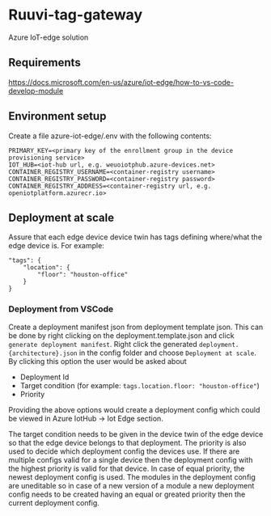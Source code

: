 # Ruuvi-tag-gateway

Azure IoT-edge solution

## Requirements

https://docs.microsoft.com/en-us/azure/iot-edge/how-to-vs-code-develop-module

## Environment setup

Create a file azure-iot-edge/.env with the following contents:

```
PRIMARY_KEY=<primary key of the enrollment group in the device provisioning service>
IOT_HUB=<iot-hub url, e.g. weuoiotphub.azure-devices.net>
CONTAINER_REGISTRY_USERNAME=<container-registry username>
CONTAINER_REGISTRY_PASSWORD=<container-registry password>
CONTAINER_REGISTRY_ADDRESS=<container-registry url, e.g. openiotplatform.azurecr.io>
```

## Deployment at scale

Assure that each edge device device twin has tags defining where/what the edge device is. For example:

```
"tags": {
    "location": {
        "floor": "houston-office"
    }
}
```

### Deployment from VSCode

Create a deployment manifest json from deployment template json. This can be done by right clicking on the deployment.template.json and click `generate deployment manifest`. Right click the generated `deployment.{architecture}.json` in the config folder and choose `Deployment at scale`.
By clicking this option the user would be asked about

- Deployment Id
- Target condition (for example: `tags.location.floor: "houston-office"`)
- Priority

Providing the above options would create a deployment config which could be viewed in Azure IotHub -> Iot Edge section.

The target condition needs to be given in the device twin of the edge device so that the edge device belongs to that deployment. The priority is also used to decide which deployment config the devices use. If there are multiple configs valid for a single device then the deployment config with the highest priority is valid for that device. In case of equal priority, the newest deployment config is used. The modules in the deployment config are uneditable so in case of a new version of a module a new deployment config needs to be created having an equal or greated priority then the current deployment config.
